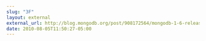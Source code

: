 ```yaml
---
slug: "3F"
layout: external
external_url: http://blog.mongodb.org/post/908172564/mongodb-1-6-released
date: 2010-08-05T11:50:27-05:00
---
```

